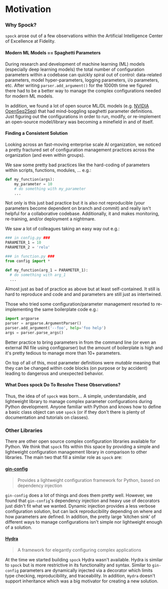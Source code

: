 # Motivation

### Why Spock?

`spock` arose out of a few observations within the Artificial Intelligence Center of Excellence at Fidelity. 

#### Modern ML Models == Spaghetti Parameters

During research and development of machine learning (ML) models (especially deep learning models) the total 
number of configuration parameters within a codebase can quickly spiral out of control: data-related parameters, 
model hyper-parameters, logging parameters, i/o parameters, etc. After writing `parser.add_argument()` for the 1000th 
time we figured there had to be a better way to manage the complex configurations needed for modern ML models. 

In addition, we found a lot of open source ML/DL models (e.g. 
[NVIDIA OpenSeq2Seq](https://github.com/NVIDIA/OpenSeq2Seq)) that had mind-boggling spaghetti parameter definitions.
Just figuring out the configurations in order to run, modify, or re-implement an open-source model/library was 
becoming a minefield in and of itself.

#### Finding a Consistent Solution

Looking across an fast-moving enterprise scale AI organization, we noticed a pretty fractured set of 
configuration management practices across the organization (and even within groups). 

We saw some pretty bad practices like the hard-coding of parameters within scripts, functions, modules, ... e.g.:

```python
def my_function(args):
    my_parameter = 10
    # do something with my_parameter
    ...
```

Not only is this just bad practice but it is also not reproducible (your parameters become dependent on branch and 
commit) and really isn't helpful for a collaborative codebase. Additionally, it and makes monitoring, re-training, 
and/or deployment a nightmare. 

We saw a lot of colleagues taking an easy way out e.g.:

```python
### in config.py ###
PARAMETER_1 = 10
PARAMETER_2 = 'relu'

### in function.py ###
from config import *

def my_function(arg_1 = PARAMETER_1):
  # do something with arg_1
  ...
```
 
Almost just as bad of practice as above but at least self-contained. It still is hard to reproduce and code and
and parameters are still just as intertwined.

Those who tried some configuration/parameter management resorted to re-implementing the same boilerplate code e.g.:

```python
import argparse
parser = argparse.ArgumentParser()
parser.add_argument('--foo', help='foo help')
args = parser.parse_args()
```

Better practice to bring parameters in from the command line (or even an external INI file using configparser) but
the amount of boilerplate is high and it's pretty tedious to manage more than 10+ parameters.

On top of all of this, most parameter definitions were *mutable* meaning that they can be changed within code blocks (on 
purpose or by accident) leading to dangerous and unexpected behavior. 

#### What Does spock Do To Resolve These Observations?

Thus, the idea of of `spock` was born... A simple, understandable, and lightweight library to manage complex parameter 
configurations during Python development. Anyone familiar with Python and knows how to define a basic class object can 
use `spock` (or if they don't there is plenty of documentation and tutorials on classes).

### Other Libraries

There are other open source complex configuration libraries available for Python. We think that `spock` fits
within this space by providing a simple and lightweight configuration management library in comparison to other 
libraries. The main two that fill a similar role as `spock` are:

#### [gin-config](https://github.com/google/gin-config)
> Provides a lightweight configuration framework for Python, based on dependency injection

`gin-config` does a lot of things and does them pretty well. However, we found that `gin-config`'s dependency 
injection and heavy use of decorators just didn't fit what we wanted. Dynamic injection provides a less verbose
configuration solution, but can lack reproducibility depending on where and how parameters are defined. In addition, 
the pretty large 'kitchen sink' of different ways to manage configurations isn't simple nor lightweight enough of a 
solution.

#### [Hydra](https://github.com/facebookresearch/hydra)
> A framework for elegantly configuring complex applications

At the time we started building `spock` Hydra wasn't available. Hydra is similar to `spock` but is more restrictive in 
its functionality and syntax. Similar to `gin-config` parameters are dynamically injected via a decorator which limits
type checking, reproducibility, and traceability. In addition, `Hydra` doesn't support inheritance which was a big
motivator for creating a new solution.
